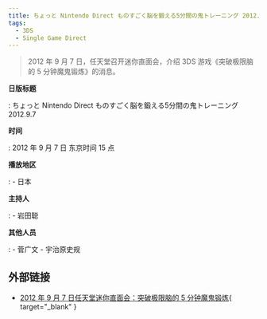 ```yaml
---
title: ちょっと Nintendo Direct ものすごく脳を鍛える5分間の鬼トレーニング 2012.9.7
tags:
  - 3DS
  - Single Game Direct
---
```


> 2012 年 9 月 7 日，任天堂召开迷你直面会，介绍 3DS 游戏《突破极限脑的 5 分钟魔鬼锻炼》的消息。

**日版标题**

:   ちょっと Nintendo Direct ものすごく脳を鍛える5分間の鬼トレーニング 2012.9.7

**时间**

:   2012 年 9 月 7 日 东京时间 15 点

**播放地区**

:   - 日本

**主持人**

:   - 岩田聪

**其他人员**

:   - 菅广文
    - 宇治原史规

## 外部链接

- [2012 年 9 月 7 日任天堂迷你直面会：突破极限脑的 5 分钟魔鬼锻炼](https://www.bilibili.com/video/BV1hp4y117tY/){ target="_blank" }
